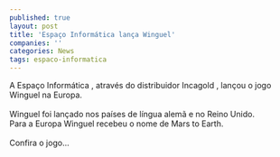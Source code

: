 ```yaml
---
published: true
layout: post
title: 'Espaço Informática lança Winguel'
companies: ''
categories: News
tags: espaco-informatica
---
```

A Espaço Informática
, através do distribuidor Incagold
, lançou o jogo Winguel na Europa.<br /><br />Winguel foi lançado nos países de língua alemã e no Reino Unido.<br />Para a Europa Winguel recebeu o nome de Mars to Earth.<br /><br />Confira o jogo...
<br />
